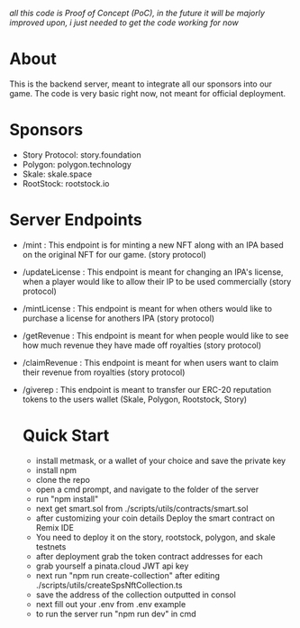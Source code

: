 *all this code is Proof of Concept (PoC), in the future it will be majorly improved upon, i just needed to get the code working for now* 


# About
This is the backend server, meant to integrate all our sponsors into our game.
The code is very basic right now, not meant for official deployment.

# Sponsors
- Story Protocol: story.foundation
- Polygon: polygon.technology
- Skale: skale.space
- RootStock: rootstock.io

# Server Endpoints
- /mint : This endpoint is for minting a new NFT along with an IPA based on the original NFT for our game. (story protocol)
- /updateLicense : This endpoint is meant for changing an IPA's license, when a player would like to allow their IP to be used commercially (story protocol)
- /mintLicense : This endpoint is meant for when others would like to purchase a license for anothers IPA (story protocol)
- /getRevenue : This endpoint is meant for when people would like to see how much revenue they have made off royalties (story protocol)
- /claimRevenue : This endpoint is meant for when users want to claim their revenue from royalties (story protocol)
- /giverep : This endpoint is meant to transfer our ERC-20 reputation tokens to the users wallet (Skale, Polygon, Rootstock, Story)

  # Quick Start
  - install metmask, or a wallet of your choice and save the private key
  - install npm
  - clone the repo
  - open a cmd prompt, and navigate to the folder of the server
  - run "npm install"
  - next get smart.sol from ./scripts/utils/contracts/smart.sol
  - after customizing your coin details Deploy the smart contract on Remix IDE
  - You need to deploy it on the story, rootstock, polygon, and skale testnets
  - after deployment grab the token contract addresses for each
  - grab yourself a pinata.cloud JWT api key
  - next run "npm run create-collection" after editing ./scripts/utils/createSpsNftCollection.ts
  - save the address of the collection outputted in consol
  - next fill out your .env from .env example
  - to run the server run "npm run dev" in cmd


